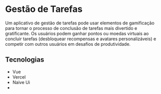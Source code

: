 # Gestão de Tarefas
Um aplicativo de gestão de tarefas pode usar elementos de gamificação para tornar o processo de conclusão de tarefas mais divertido e gratificante. Os usuários podem ganhar pontos ou moedas virtuais ao concluir tarefas (desbloquear recompensas e avatares personalizáveis) e competir com outros usuários em desafios de produtividade.

## Tecnologias
- Vue
- Vercel
- Naive Ui
- 